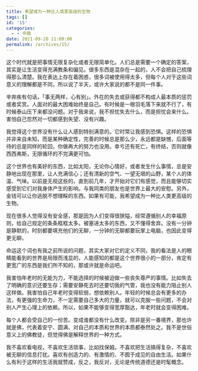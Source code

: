 ```yaml
---
title: 希望成为一种比人类更高级的生物
tags: []
id: '15'
categories:
  - - 书摘
date: 2021-09-20 11:09:00
permalink: /archives/15/
---
```


这个时代就是把事情无限复杂化或者无限简单化。人们总是需要一个确定的答案，其实是让生活变得充满教条和偏见。很多东西是混杂在一起的，人不会把自己梳理得那么清楚。我在表达上存在着困惑，很多词被使用得太多，但每个人对于这些词意义的理解都是不同，所以说了半天，或许大家说的都不是同一件事。<!--more-->

辛弃疾有句话，「事无两样，心有别」。外在的失去或获得都不构成人最本质的惩罚或者奖赏。人面对的最大困难始终是自己。有时候是一根羽毛落下来就不行了，有时候泰山压下来都没问题。对于我来说，我不担忧失去什么，而是担忧会来什么。害怕自己忽然对一切都感到失望、没有兴趣。

我觉得这个世界没有什么让人感到特别满意的。它时常让我感到恐惧。这样的恐惧并非来自未知，而是某种确定性，完善的时候总是那么少，永远都是缺憾，后面等待的总是同样的轮回，你做再大的努力也没用。幸亏还有死亡，有终结，否则就像西西弗斯，无限循环的不完满更可怕。

这个世界也有美好的东西，比如太阳，无论你心情好，或者发生什么事情，总是安静地出现在那里，让人充满信心；还有清新的空气、一望无垠的山野，某个人的体温、气味。以前是无视这些的，直到前几年，才开始对它们有感觉，而且能够切实感受到它们对我身体产生的影响。与我同类的朋友也是世界上最大的安慰。另外，金钱可以让你逃脱不想理睬的东西。如果有可能，我希望成为一种比人类更高级的生物。

现在很多人觉得没有安全感，那是因为人们变得很狭隘，经常遵循别人的幸福原则，给自己规定的条条框框太多。被塞进太多的东西，又不懂得舍弃。没有一分钟是静默的，时刻都要填充他们的无聊，一分钟的无聊都要玩掌上电脑，也因此变得更无聊。

命运这个词也有我之前所说的问题，其实大家对它的定义不同，我的看法是人的眼睛能看到的世界是局限而浅显的，人能感知的都是这个世界很小的一部分，肯定有更宽广的东西是我们所不知的，那或许就是命运吧。

我害怕年老时的无能为力，不能选择的时候被迫做一些丧失尊严的事情。比如失去了明确的意识还要生存；需要安静死去时还要切我的气管，我也没有能力阻止别人这样做。我害怕自己年老时变得软弱，想依赖别人。年轻的时候总会有更多的办法，有更强的生命力，不一定需要自己多大的力量，就可以克服一些问题，不会对别人产生心理上的依赖。所以，如果不能够变得宽厚豁达，年老时就会变得困难。

每个人都会受自己的一份苦。变成谁都没有什么改变。除非是另一番境界，那也许就是佛，代表着安宁、圆满、对自己的本质和世界的本质都泰然处之。我不是世俗意义上的佛教徒，但觉得佛是解释世界的一种方式。

我不喜欢看电视，不喜欢生活琐事，比如找保姆。不喜欢把生活搞得复杂，不喜欢被无聊的信息打扰。喜欢有创造力的、有激情的、不囿于成见的自由生活。如果什么有利于这样的生活我就赞成，反之，我反对，无论是传统道德还是时髦概念。